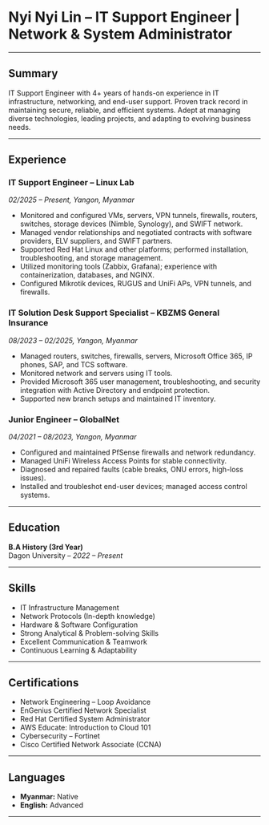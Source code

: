 # Nyi Nyi Lin – IT Support Engineer | Network & System Administrator

---

## Summary
IT Support Engineer with 4+ years of hands-on experience in IT infrastructure, networking, and end-user support. Proven track record in maintaining secure, reliable, and efficient systems. Adept at managing diverse technologies, leading projects, and adapting to evolving business needs.

---

## Experience

### **IT Support Engineer – Linux Lab**
*02/2025 – Present, Yangon, Myanmar*

- Monitored and configured VMs, servers, VPN tunnels, firewalls, routers, switches, storage devices (Nimble, Synology), and SWIFT network.
- Managed vendor relationships and negotiated contracts with software providers, ELV suppliers, and SWIFT partners.
- Supported Red Hat Linux and other platforms; performed installation, troubleshooting, and storage management.
- Utilized monitoring tools (Zabbix, Grafana); experience with containerization, databases, and NGINX.
- Configured Mikrotik devices, RUGUS and UniFi APs, VPN tunnels, and firewalls.

### **IT Solution Desk Support Specialist – KBZMS General Insurance**
*08/2023 – 02/2025, Yangon, Myanmar*

- Managed routers, switches, firewalls, servers, Microsoft Office 365, IP phones, SAP, and TCS software.
- Monitored network and servers using IT tools.
- Provided Microsoft 365 user management, troubleshooting, and security integration with Active Directory and endpoint protection.
- Supported new branch setups and maintained IT inventory.

### **Junior Engineer – GlobalNet**
*04/2021 – 08/2023, Yangon, Myanmar*

- Configured and maintained PfSense firewalls and network redundancy.
- Managed UniFi Wireless Access Points for stable connectivity.
- Diagnosed and repaired faults (cable breaks, ONU errors, high-loss issues).
- Installed and troubleshot end-user devices; managed access control systems.

---

## Education
**B.A History (3rd Year)**  
Dagon University – *2022 – Present*

---

## Skills

- IT Infrastructure Management  
- Network Protocols (In-depth knowledge)  
- Hardware & Software Configuration  
- Strong Analytical & Problem-solving Skills  
- Excellent Communication & Teamwork  
- Continuous Learning & Adaptability  

---

## Certifications

- Network Engineering – Loop Avoidance  
- EnGenius Certified Network Specialist  
- Red Hat Certified System Administrator  
- AWS Educate: Introduction to Cloud 101  
- Cybersecurity – Fortinet  
- Cisco Certified Network Associate (CCNA)  

---

## Languages

- **Myanmar:** Native  
- **English:** Advanced  

---
